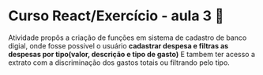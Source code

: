 

# Curso React/Exercício - aula 3 :bookmark_tabs:



Atividade propôs a criação de funções em sistema de cadastro de banco digial, onde fosse possivel o usuário **cadastrar despesa e filtras as despesas por tipo(valor, descrição  e tipo de gasto)** E tambem ter acesso a extrato com a discriminação dos gastos totais ou filtrando pelo tipo.